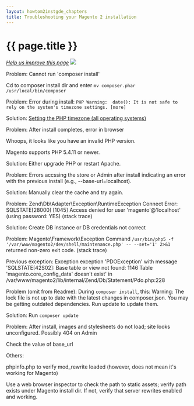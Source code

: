 ```yaml
---
layout: howtom2instgde_chapters
title: Troubleshooting your Magento 2 installation
---
```


<h1 id="instgde-tshoot">{{ page.title }}</h1>

<p><a href="{{ site.githuburl }}install-gde/install/verify.md" target="_blank"><em>Help us improve this page</em></a>&nbsp;<img src="{{ site.baseurl }}common/images/newWindow.gif"/></p>



Problem: Cannot run 'composer install'

Cd to composer install dir and enter `mv composer.phar /usr/local/bin/composer`


Problem: Error during install: `PHP Warning:  date(): It is not safe to rely on the system's timezone settings. [more]`

Solution: <a href="{{ site.gdeurl }}install-gde/prereq/php.html#instgde-prereq-timezone">Setting the PHP timezone (all operating systems)</a>


Problem: After install completes, error in browser


Whoops, it looks like you have an invalid PHP version.

Magento supports PHP 5.4.11 or newer. 

Solution: Either upgrade PHP or restart Apache.


Problem: Errors accssing the store or Admin after install indicating an error with the previous install (e.g., --base-url=localhost).

Solution: Manually clear the cache and try again.


Problem:  Zend\Db\Adapter\Exception\RuntimeException
 Connect Error: SQLSTATE[28000] [1045] Access denied for user 'magento'@'localhost' (using password: YES)
(stack trace)

Solution: Create DB instance or DB credentials not correct


Problem:  Magento\Framework\Exception
 Command `/usr/bin/php5 -f '/var/www/magento2/dev/shell/maintenance.php' -- --set='1' 2>&1` returned non-zero exit code.
(stack trace)

Previous exception: 
 Exception
 exception 'PDOException' with message 'SQLSTATE[42S02]: Base table or view not found: 1146 Table 'magento.core_config_data' doesn't exist' in /var/www/magento2/lib/internal/Zend/Db/Statement/Pdo.php:228

 
Problem (omit from Readme): During `composer install`, this: Warning: The lock file is not up to date with the latest changes in composer.json. You may be getting outdated dependencies. Run update to update them.
 
 Solution: Run `composer update`
 

Problem: After install, images and stylesheets do not load; site looks unconfigured. Possibly 404 on Admin

Check the value of base_url

Others:

phpinfo.php to verify mod_rewrite loaded (however, does not mean it's working for Magento)

Use a web browser inspector to check the path to static assets; verify path exists under Magento install dir. If not, verify that server rewrites enabled and working.




